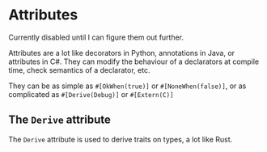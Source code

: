 # Attributes

Currently disabled until I can figure them out further.

Attributes are a lot like decorators in Python, annotations in Java, or
attributes in C#. They can modify the behaviour of a declarators at compile
time, check semantics of a declarator, etc.

They can be as simple as `#[OkWhen(true)]` or `#[NoneWhen(false)]`, or as
complicated as `#[Derive(Debug)]` or `#[Extern(C)]`

## The `Derive` attribute

The `Derive` attribute is used to derive traits on types, a lot like Rust.
